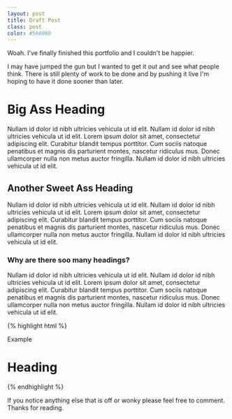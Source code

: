 ```yaml
---
layout: post
title: Draft Post
class: post
color: #566069
---
```


Woah. I've finally finished this portfolio and I couldn't be happier.

I may have jumped the gun but I wanted to get it out and see what people think. There is still plenty of work to be done and by pushing it live I'm hoping to have it done sooner than later.

# Big Ass Heading
Nullam id dolor id nibh ultricies vehicula ut id elit. Nullam id dolor id nibh ultricies vehicula ut id elit. Lorem ipsum dolor sit amet, consectetur adipiscing elit. Curabitur blandit tempus porttitor. Cum sociis natoque penatibus et magnis dis parturient montes, nascetur ridiculus mus. Donec ullamcorper nulla non metus auctor fringilla. Nullam id dolor id nibh ultricies vehicula ut id elit.

## Another Sweet Ass Heading
Nullam id dolor id nibh ultricies vehicula ut id elit. Nullam id dolor id nibh ultricies vehicula ut id elit. Lorem ipsum dolor sit amet, consectetur adipiscing elit. Curabitur blandit tempus porttitor. Cum sociis natoque penatibus et magnis dis parturient montes, nascetur ridiculus mus. Donec ullamcorper nulla non metus auctor fringilla. Nullam id dolor id nibh ultricies vehicula ut id elit.

### Why are there soo many headings?
Nullam id dolor id nibh ultricies vehicula ut id elit. Nullam id dolor id nibh ultricies vehicula ut id elit. Lorem ipsum dolor sit amet, consectetur adipiscing elit. Curabitur blandit tempus porttitor. Cum sociis natoque penatibus et magnis dis parturient montes, nascetur ridiculus mus. Donec ullamcorper nulla non metus auctor fringilla. Nullam id dolor id nibh ultricies vehicula ut id elit.

{% highlight html %}
<div class="example">
	<p>Example</p>
	<h1>Heading</h1> 
</div>
{% endhighlight %} 

If you notice anything else that is off or wonky please feel free to comment. Thanks for reading.